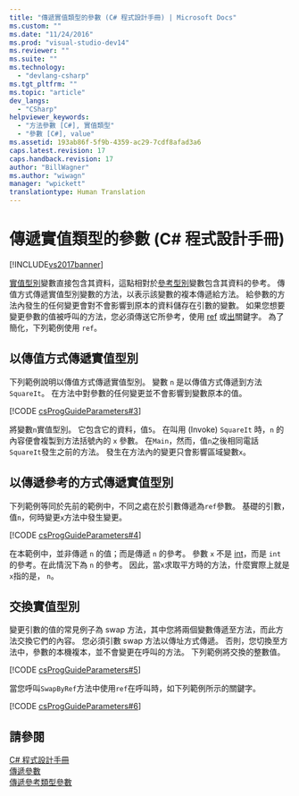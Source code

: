 ```yaml
---
title: "傳遞實值類型的參數 (C# 程式設計手冊) | Microsoft Docs"
ms.custom: ""
ms.date: "11/24/2016"
ms.prod: "visual-studio-dev14"
ms.reviewer: ""
ms.suite: ""
ms.technology: 
  - "devlang-csharp"
ms.tgt_pltfrm: ""
ms.topic: "article"
dev_langs: 
  - "CSharp"
helpviewer_keywords: 
  - "方法參數 [C#], 實值類型"
  - "參數 [C#], value"
ms.assetid: 193ab86f-5f9b-4359-ac29-7cdf8afad3a6
caps.latest.revision: 17
caps.handback.revision: 17
author: "BillWagner"
ms.author: "wiwagn"
manager: "wpickett"
translationtype: Human Translation
---
```

# 傳遞實值類型的參數 (C# 程式設計手冊)
[!INCLUDE[vs2017banner](../../../csharp/includes/vs2017banner.md)]

[實值型別](../../../csharp/language-reference/keywords/value-types.md)變數直接包含其資料，這點相對於[參考型別](../../../csharp/language-reference/keywords/reference-types.md)變數包含其資料的參考。  傳值方式傳遞實值型別變數的方法，以表示該變數的複本傳遞給方法。  給參數的方法內發生的任何變更會對不會影響到原本的資料儲存在引數的變數。  如果您想要變更參數的值被呼叫的方法，您必須傳送它所參考，使用 [ref](../../../csharp/language-reference/keywords/ref.md) 或[出](../../../csharp/language-reference/keywords/out.md)關鍵字。  為了簡化，下列範例使用 `ref`。  
  
## 以傳值方式傳遞實值型別  
 下列範例說明以傳值方式傳遞實值型別。  變數 `n` 是以傳值方式傳遞到方法 `SquareIt`。  在方法中對參數的任何變更並不會影響到變數原本的值。  
  
 [!CODE [csProgGuideParameters#3](../CodeSnippet/VS_Snippets_VBCSharp/csProgGuideParameters#3)]  
  
 將變數`n`實值型別。  它包含它的資料，值`5`。  在叫用 \(Invoke\) `SquareIt` 時，`n` 的內容便會複製到方法括號內的 `x` 參數。  在`Main`，然而，值`n`之後相同電話`SquareIt`發生之前的方法。  發生在方法內的變更只會影響區域變數`x`。  
  
## 以傳遞參考的方式傳遞實值型別  
 下列範例等同於先前的範例中，不同之處在於引數傳遞為`ref`參數。  基礎的引數，值`n`，何時變更`x`方法中發生變更。  
  
 [!CODE [csProgGuideParameters#4](../CodeSnippet/VS_Snippets_VBCSharp/csProgGuideParameters#4)]  
  
 在本範例中，並非傳遞 `n` 的值；而是傳遞 `n` 的參考。  參數 `x` 不是 [int](../../../csharp/language-reference/keywords/int.md)，而是 `int` 的參考。在此情況下為 `n` 的參考。  因此，當`x`求取平方時的方法，什麼實際上就是`x`指的是， `n`。  
  
## 交換實值型別  
 變更引數的值的常見例子為 swap 方法，其中您將兩個變數傳遞至方法，而此方法交換它們的內容。  您必須引數 swap 方法以傳址方式傳遞。  否則，您切換至方法中，參數的本機複本，並不會變更在呼叫的方法。  下列範例將交換的整數值。  
  
 [!CODE [csProgGuideParameters#5](../CodeSnippet/VS_Snippets_VBCSharp/csProgGuideParameters#5)]  
  
 當您呼叫`SwapByRef`方法中使用`ref`在呼叫時，如下列範例所示的關鍵字。  
  
 [!CODE [csProgGuideParameters#6](../CodeSnippet/VS_Snippets_VBCSharp/csProgGuideParameters#6)]  
  
## 請參閱  
 [C\# 程式設計手冊](../../../csharp/programming-guide/index.md)   
 [傳遞參數](../../../csharp/programming-guide/classes-and-structs/passing-parameters.md)   
 [傳遞參考類型參數](../../../csharp/programming-guide/classes-and-structs/passing-reference-type-parameters.md)